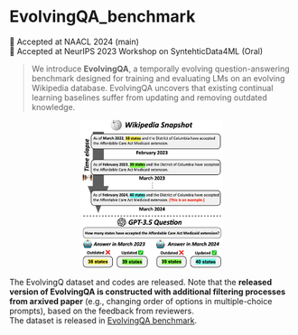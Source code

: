 # EvolvingQA_benchmark
🎉 Accepted at NAACL 2024 (main) <br>
🎉 Accepted at NeurIPS 2023 Workshop on SyntehticData4ML (Oral) <br>

> We introduce **EvolvingQA**, a temporally evolving question-answering benchmark designed for training and evaluating LMs on an evolving Wikipedia database. EvolvingQA uncovers that existing continual learning baselines suffer from updating and removing outdated knowledge.

<p align="center">
<img src="main_fig.png" width="50%" height="50%" alt=""></img>

The EvolvingQ dataset and codes are released. 
Note that the **released version of EvolvingQA is constructed with additional filtering processes from arxived paper** (e.g., changing order of options in multiple-choice prompts), based on the feedback from reviewers. <br>
The dataset is released in [EvolvingQA benchmark](https://www.dropbox.com/scl/fo/40omxt6ooi4k02sg9acrp/h?rlkey=8b9y0kq33tl0p3qou24l1yx2q&dl=0).
